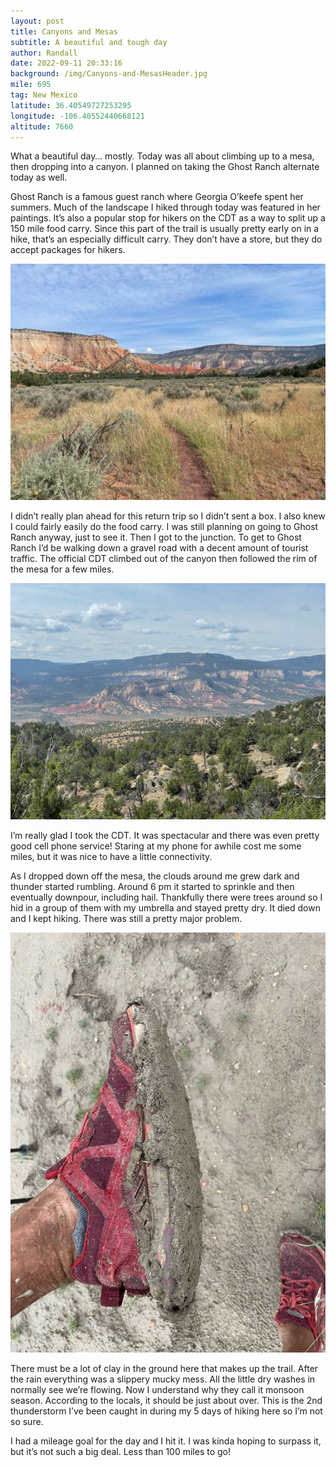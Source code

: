 ```yaml
---
layout: post
title: Canyons and Mesas
subtitle: A beautiful and tough day
author: Randall
date: 2022-09-11 20:33:16
background: /img/Canyons-and-MesasHeader.jpg
mile: 695
tag: New Mexico
latitude: 36.40549727253295
longitude: -106.40552440668121
altitude: 7660
---
```

What a beautiful day… mostly. Today was all about climbing up to a mesa, then dropping into a canyon. I planned on taking the Ghost Ranch alternate today as well.

Ghost Ranch is a famous guest ranch where Georgia O’keefe spent her summers. Much of the landscape I hiked through today was featured in her paintings. It’s also a popular stop for hikers on the CDT as a way to split up a 150 mile food carry. Since this part of the trail is usually pretty early on in a hike, that’s an especially difficult carry. They don’t have a store, but they do accept packages for hikers.

<img src="/img/Canyons and Mesas0.jpg" class="img-fluid">

I didn’t really plan ahead for this return trip so I didn’t sent a box. I also knew I could fairly easily do the food carry. I was still planning on going to Ghost Ranch anyway, just to see it. Then I got to the junction. To get to Ghost Ranch I’d be walking down a gravel road with a decent amount of tourist traffic. The official CDT climbed out of the canyon then followed the rim of the mesa for a few miles.

<img src="/img/Canyons and Mesas1.jpg" class="img-fluid">

I’m really glad I took the CDT. It was spectacular and there was even pretty good cell phone service! Staring at my phone for awhile cost me some miles, but it was nice to have a little connectivity.

As I dropped down off the mesa, the clouds around me grew dark and thunder started rumbling. Around 6 pm it started to sprinkle and then eventually downpour, including hail. Thankfully there were trees around so I hid in a group of them with my umbrella and stayed pretty dry. It died down and I kept hiking. There was still a pretty major problem.

<img src="/img/Canyons and Mesas2.jpg" class="img-fluid">

There must be a lot of clay in the ground here that makes up the trail. After the rain everything was a slippery mucky mess. All the little dry washes in normally see we’re flowing. Now I understand why they call it monsoon season. According to the locals, it should be just about over. This is the 2nd thunderstorm I’ve been caught in during my 5 days of hiking here so I’m not so sure.

I had a mileage goal for the day and I hit it. I was kinda hoping to surpass it, but it’s not such a big deal. Less than 100 miles to go!

